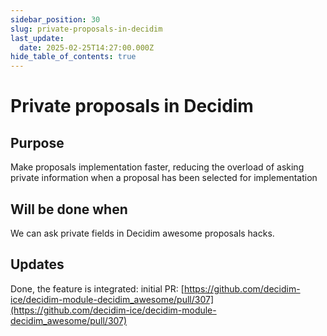 ```yaml
---
sidebar_position: 30
slug: private-proposals-in-decidim
last_update:
  date: 2025-02-25T14:27:00.000Z
hide_table_of_contents: true
---
```


# Private proposals in Decidim

## Purpose


Make proposals implementation faster, reducing the overload of asking private information when a proposal has been selected for implementation 


## Will be done when


We can ask private fields in Decidim awesome proposals hacks. 


## Updates 


Done, the feature is integrated: initial PR: [https://github.com/decidim-ice/decidim-module-decidim_awesome/pull/307](https://github.com/decidim-ice/decidim-module-decidim_awesome/pull/307)


